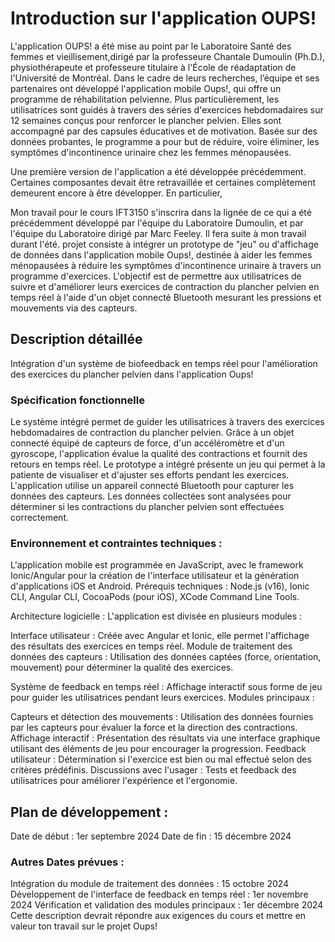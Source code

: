 # Introduction sur l'application OUPS!

L'application OUPS! a été mise au point par le Laboratoire Santé des femmes et vieillisement,dirigé par la professeure Chantale Dumoulin (Ph.D.), physiothérapeute et professeure titulaire à l'École de réadaptation de l'Université de Montréal. Dans le cadre de leurs recherches, l’équipe et ses partenaires ont développé l'application mobile Oups!, qui offre un programme de réhabilitation pelvienne. Plus particulièrement, les utilisatrices sont guidés à travers des séries d'exercices hebdomadaires sur 12 semaines conçus pour renforcer le plancher pelvien. Elles sont accompagné par des capsules éducatives et de motivation. Basée sur des données probantes, le programme a pour but de réduire, voire éliminer, les symptômes d'incontinence urinaire chez les femmes ménopausées. 

Une première version de l'application a été développée précédemment. Certaines composantes devait être retravaillée et certaines complètement demeurent encore à être développer. En particulier, 

Mon travail pour le cours IFT3150 s'inscrira dans la lignée de ce qui a été précédemment développé par l'équipe du Laboratoire Dumoulin, et par l'équipe du Laboratoire dirigé par Marc Feeley. Il fera suite à mon travail durant l'été.  projet consiste à intégrer un prototype de "jeu" ou d'affichage de données dans l'application mobile Oups!, destinée à aider les femmes ménopausées à réduire les symptômes d'incontinence urinaire à travers un programme d'exercices. L'objectif est de permettre aux utilisatrices de suivre et d'améliorer leurs exercices de contraction du plancher pelvien en temps réel à l'aide d'un objet connecté Bluetooth mesurant les pressions et mouvements via des capteurs.

## Description détaillée
Intégration d'un système de biofeedback en temps réel pour l'amélioration des exercices du plancher pelvien dans l'application Oups!

### Spécification fonctionnelle

Le système intégré permet de guider les utilisatrices à travers des exercices hebdomadaires de contraction du plancher pelvien. Grâce à un objet connecté équipé de capteurs de force, d'un accéléromètre et d'un gyroscope, l'application évalue la qualité des contractions et fournit des retours en temps réel. Le prototype a intégré présente un jeu qui permet à la patiente de visualiser et d'ajuster ses efforts pendant les exercices. 
L'application utilise un appareil connecté Bluetooth pour capturer les données des capteurs. Les données collectées sont analysées pour déterminer si les contractions du plancher pelvien sont effectuées correctement.

### Environnement et contraintes techniques : 
L'application mobile est programmée en JavaScript, avec le framework Ionic/Angular pour la création de l'interface utilisateur et la génération d'applications iOS et Android. 
Prérequis techniques : Node.js (v16), Ionic CLI, Angular CLI, CocoaPods (pour iOS), XCode Command Line Tools.

Architecture logicielle :
L'application est divisée en plusieurs modules :

Interface utilisateur : Créée avec Angular et Ionic, elle permet l'affichage des résultats des exercices en temps réel.
Module de traitement des données des capteurs : Utilisation des données captées (force, orientation, mouvement) pour déterminer la qualité des exercices.

Système de feedback en temps réel : Affichage interactif sous forme de jeu pour guider les utilisatrices pendant leurs exercices.
Modules principaux :

Capteurs et détection des mouvements : Utilisation des données fournies par les capteurs pour évaluer la force et la direction des contractions.
Affichage interactif : Présentation des résultats via une interface graphique utilisant des éléments de jeu pour encourager la progression.
Feedback utilisateur : Détermination si l'exercice est bien ou mal effectué selon des critères prédéfinis.
Discussions avec l'usager : Tests et feedback des utilisatrices pour améliorer l'expérience et l'ergonomie.

## Plan de développement :
Date de début : 1er septembre 2024
Date de fin : 15 décembre 2024

### Autres Dates prévues :
Intégration du module de traitement des données : 15 octobre 2024
Développement de l'interface de feedback en temps réel : 1er novembre 2024
Vérification et validation des modules principaux : 1er décembre 2024
Cette description devrait répondre aux exigences du cours et mettre en valeur ton travail sur le projet Oups!






